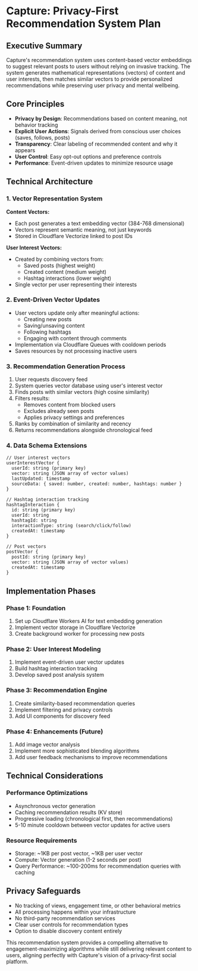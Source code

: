 # Capture: Privacy-First Recommendation System Plan

## Executive Summary

Capture's recommendation system uses content-based vector embeddings to suggest relevant posts to users without relying on invasive tracking. The system generates mathematical representations (vectors) of content and user interests, then matches similar vectors to provide personalized recommendations while preserving user privacy and mental wellbeing.

## Core Principles

- **Privacy by Design**: Recommendations based on content meaning, not behavior tracking
- **Explicit User Actions**: Signals derived from conscious user choices (saves, follows, posts)
- **Transparency**: Clear labeling of recommended content and why it appears
- **User Control**: Easy opt-out options and preference controls
- **Performance**: Event-driven updates to minimize resource usage

## Technical Architecture

### 1. Vector Representation System

**Content Vectors:**
- Each post generates a text embedding vector (384-768 dimensional)
- Vectors represent semantic meaning, not just keywords
- Stored in Cloudflare Vectorize linked to post IDs

**User Interest Vectors:**
- Created by combining vectors from:
  - Saved posts (highest weight)
  - Created content (medium weight)
  - Hashtag interactions (lower weight)
- Single vector per user representing their interests

### 2. Event-Driven Vector Updates

- User vectors update only after meaningful actions:
  - Creating new posts
  - Saving/unsaving content
  - Following hashtags
  - Engaging with content through comments
- Implementation via Cloudflare Queues with cooldown periods
- Saves resources by not processing inactive users

### 3. Recommendation Generation Process

1. User requests discovery feed
2. System queries vector database using user's interest vector
3. Finds posts with similar vectors (high cosine similarity)
4. Filters results:
   - Removes content from blocked users
   - Excludes already seen posts
   - Applies privacy settings and preferences
5. Ranks by combination of similarity and recency
6. Returns recommendations alongside chronological feed

### 4. Data Schema Extensions

```
// User interest vectors
userInterestVector {
  userId: string (primary key)
  vector: string (JSON array of vector values)
  lastUpdated: timestamp
  sourceData: { saved: number, created: number, hashtags: number }
}

// Hashtag interaction tracking
hashtagInteraction {
  id: string (primary key)
  userId: string
  hashtagId: string
  interactionType: string (search/click/follow)
  createdAt: timestamp
}

// Post vectors
postVector {
  postId: string (primary key)
  vector: string (JSON array of vector values)
  createdAt: timestamp
}
```

## Implementation Phases

### Phase 1: Foundation
1. Set up Cloudflare Workers AI for text embedding generation
2. Implement vector storage in Cloudflare Vectorize
3. Create background worker for processing new posts

### Phase 2: User Interest Modeling
1. Implement event-driven user vector updates
2. Build hashtag interaction tracking
3. Develop saved post analysis system

### Phase 3: Recommendation Engine
1. Create similarity-based recommendation queries
2. Implement filtering and privacy controls
3. Add UI components for discovery feed

### Phase 4: Enhancements (Future)
1. Add image vector analysis
2. Implement more sophisticated blending algorithms
3. Add user feedback mechanisms to improve recommendations

## Technical Considerations

### Performance Optimizations
- Asynchronous vector generation
- Caching recommendation results (KV store)
- Progressive loading (chronological first, then recommendations)
- 5-10 minute cooldown between vector updates for active users

### Resource Requirements
- Storage: ~1KB per post vector, ~1KB per user vector
- Compute: Vector generation (1-2 seconds per post)
- Query Performance: ~100-200ms for recommendation queries with caching

## Privacy Safeguards

- No tracking of views, engagement time, or other behavioral metrics
- All processing happens within your infrastructure
- No third-party recommendation services
- Clear user controls for recommendation types
- Option to disable discovery content entirely

This recommendation system provides a compelling alternative to engagement-maximizing algorithms while still delivering relevant content to users, aligning perfectly with Capture's vision of a privacy-first social platform.